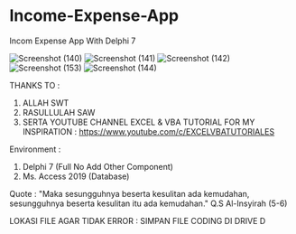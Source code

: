 # Income-Expense-App
Incom Expense App With Delphi 7

![Screenshot (140)](https://user-images.githubusercontent.com/57186921/196033277-9f1dd168-f09a-4588-a2de-f8ac6748f89a.png)
![Screenshot (141)](https://user-images.githubusercontent.com/57186921/196033282-1fbf4247-1b7c-4488-82b3-dd3393515f1e.png)
![Screenshot (142)](https://user-images.githubusercontent.com/57186921/196033283-1ce7d31f-9185-468a-9596-c7f9269b00a3.png)
![Screenshot (153)](https://user-images.githubusercontent.com/57186921/202823660-39655e88-8758-4787-b6f5-a4428a8abebf.png)
![Screenshot (144)](https://user-images.githubusercontent.com/57186921/196033286-15b45987-6a15-4f0e-9a6e-8d7ea5261faf.png)

THANKS TO : 
1. ALLAH SWT
2. RASULLULAH SAW
3. SERTA YOUTUBE CHANNEL EXCEL & VBA TUTORIAL FOR MY INSPIRATION : https://www.youtube.com/c/EXCELVBATUTORIALES

Environment :
1. Delphi 7 (Full No Add Other Component)
2. Ms. Access 2019 (Database)

Quote : "Maka sesungguhnya beserta kesulitan ada kemudahan, sesungguhnya beserta kesulitan itu ada kemudahan." Q.S Al-Insyirah (5-6)

LOKASI FILE AGAR TIDAK ERROR : SIMPAN FILE CODING DI DRIVE D
